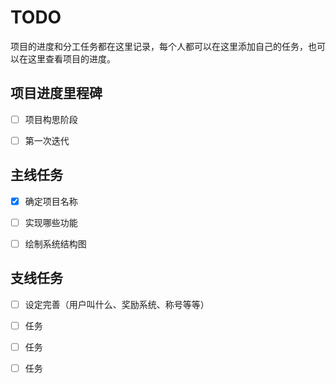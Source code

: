 # TODO

项目的进度和分工任务都在这里记录，每个人都可以在这里添加自己的任务，也可以在这里查看项目的进度。

## 项目进度里程碑

- [ ] 项目构思阶段
- [ ] 第一次迭代


## 主线任务

- [x] 确定项目名称
- [ ] 实现哪些功能
- [ ] 绘制系统结构图


## 支线任务

- [ ] 设定完善（用户叫什么、奖励系统、称号等等）
- [ ] 任务
- [ ] 任务
- [ ] 任务

